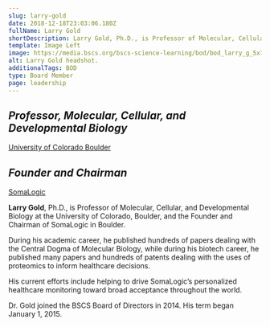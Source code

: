 ```yaml
---
slug: larry-gold
date: 2018-12-18T23:03:06.180Z
fullName: Larry Gold
shortDescription: Larry Gold, Ph.D., is Professor of Molecular, Cellular, and Developmental Biology at the University of Colorado, Boulder, and the Founder...
template: Image Left
image: https://media.bscs.org/bscs-science-learning/bod/bod_larry_g_5x7_v3.jpg
alt: Larry Gold headshot.
additionalTags: BOD
type: Board Member
page: leadership
---
```


## *Professor, Molecular, Cellular, and Developmental Biology*
<a href="http://www.colorado.edu" target="_blank">University of Colorado Boulder</a>


## *Founder and Chairman*
<a href="https://somalogic.com/" target="_blank">SomaLogic</a>

**Larry Gold**, Ph.D., is Professor of Molecular, Cellular, and Developmental Biology at the University of Colorado, Boulder, and the Founder and Chairman of SomaLogic in Boulder.

During his academic career, he published hundreds of papers dealing with the Central Dogma of Molecular Biology, while during his biotech career, he published many papers and hundreds of patents dealing with the uses of proteomics to inform healthcare decisions.

His current efforts include helping to drive SomaLogic’s personalized healthcare monitoring toward broad acceptance throughout the world.

Dr. Gold joined the BSCS Board of Directors in 2014. His term began January 1, 2015.
